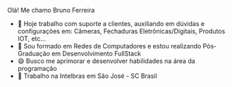 Olá! Me chamo Bruno Ferreira

- 🔭 Hoje trabalho com suporte a clientes, auxiliando em dúvidas e configurações em: Câmeras, Fechaduras Eletrônicas/Digitais, Produtos IOT, etc...
- 🌱 Sou formado em Redes de Computadores e estou realizando Pós-Graduação em Desenvolvimento FullStack
- 😄 Busco me aprimorar e desenvolver habilidades na área da programação
- 💚 Trabalho na Intelbras em São José - SC Brasil

